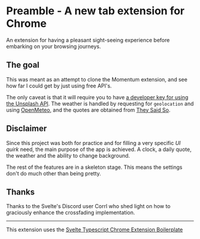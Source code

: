 # Preamble - A new tab extension for Chrome
An extension for having a pleasant sight-seeing experience before embarking on your browsing journeys.
## The goal
This was meant as an attempt to clone the Momentum extension, and see how far I could get by just using free API's.

The only caveat is that it will require you to have [a developer key for using the Unsplash API]().
The weather is handled by requesting for `geolocation` and using [OpenMeteo](https://open-meteo.org), and the quotes are obtained from [They Said So](https://theysaidso.com).

## Disclaimer
Since this project was both for practice and for filling a very specific *UI quirk* need, the main purpose of the app is achieved. 
A clock, a daily quote, the weather and the ability to change background. 

The rest of the features are in a skeleton stage. This means the settings don't do much other than being pretty.

## Thanks
Thanks to the Svelte's Discord user Corrl who shed light on how to graciously enhance the crossfading implementation.

------

This extension uses the [Svelte Typescript Chrome Extension Boilerplate](https://github.com/NekitCorp/chrome-extension-svelte-typescript-boilerplate)
